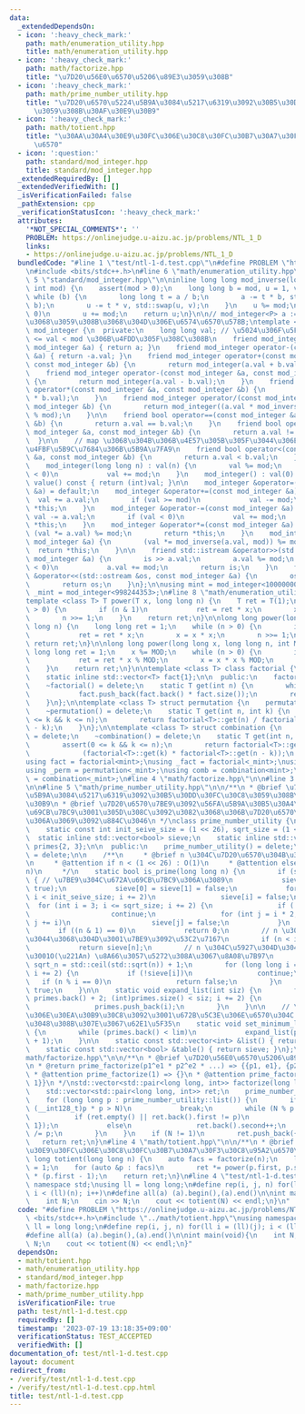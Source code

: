 ```yaml
---
data:
  _extendedDependsOn:
  - icon: ':heavy_check_mark:'
    path: math/enumeration_utility.hpp
    title: math/enumeration_utility.hpp
  - icon: ':heavy_check_mark:'
    path: math/factorize.hpp
    title: "\u7D20\u56E0\u6570\u5206\u89E3\u3059\u308B"
  - icon: ':heavy_check_mark:'
    path: math/prime_number_utility.hpp
    title: "\u7D20\u6570\u5224\u5B9A\u3084\u5217\u6319\u3092\u30B5\u30DD\u30FC\u30C8\
      \u3059\u308B\u30AF\u30E9\u30B9"
  - icon: ':heavy_check_mark:'
    path: math/totient.hpp
    title: "\u30AA\u30A4\u30E9\u30FC\u306E\u30C8\u30FC\u30B7\u30A7\u30F3\u30C8\u95A2\
      \u6570"
  - icon: ':question:'
    path: standard/mod_integer.hpp
    title: standard/mod_integer.hpp
  _extendedRequiredBy: []
  _extendedVerifiedWith: []
  _isVerificationFailed: false
  _pathExtension: cpp
  _verificationStatusIcon: ':heavy_check_mark:'
  attributes:
    '*NOT_SPECIAL_COMMENTS*': ''
    PROBLEM: https://onlinejudge.u-aizu.ac.jp/problems/NTL_1_D
    links:
    - https://onlinejudge.u-aizu.ac.jp/problems/NTL_1_D
  bundledCode: "#line 1 \"test/ntl-1-d.test.cpp\"\n#define PROBLEM \"https://onlinejudge.u-aizu.ac.jp/problems/NTL_1_D\"\
    \n#include <bits/stdc++.h>\n#line 6 \"math/enumeration_utility.hpp\"\n\n#line\
    \ 5 \"standard/mod_integer.hpp\"\n\ninline long long mod_inverse(long long a,\
    \ int mod) {\n    assert(mod > 0);\n    long long b = mod, u = 1, v = 0;\n   \
    \ while (b) {\n        long long t = a / b;\n        a -= t * b, std::swap(a,\
    \ b);\n        u -= t * v, std::swap(u, v);\n    }\n    u %= mod;\n    if (u <\
    \ 0)\n        u += mod;\n    return u;\n}\n\n// mod_integer<P> a := P\u3092\u6CD5\
    \u3068\u3059\u308B\u3068\u304D\u306E\u6574\u6570\u578B;\ntemplate <int mod> class\
    \ mod_integer {\n  private:\n    long long val; // \u5024\u306F\u5FC5\u305A 0\
    \ <= val < mod \u306B\u4FDD\u305F\u308C\u308B\n    friend mod_integer operator+(const\
    \ mod_integer &a) { return a; }\n    friend mod_integer operator-(const mod_integer\
    \ &a) { return -a.val; }\n    friend mod_integer operator+(const mod_integer &a,\
    \ const mod_integer &b) {\n        return mod_integer(a.val + b.val);\n    }\n\
    \    friend mod_integer operator-(const mod_integer &a, const mod_integer &b)\
    \ {\n        return mod_integer(a.val - b.val);\n    }\n    friend mod_integer\
    \ operator*(const mod_integer &a, const mod_integer &b) {\n        return mod_integer(a.val\
    \ * b.val);\n    }\n    friend mod_integer operator/(const mod_integer &a, const\
    \ mod_integer &b) {\n        return mod_integer((a.val * mod_inverse(b.val, mod))\
    \ % mod);\n    }\n\n    friend bool operator==(const mod_integer &a, const mod_integer\
    \ &b) {\n        return a.val == b.val;\n    }\n    friend bool operator!=(const\
    \ mod_integer &a, const mod_integer &b) {\n        return a.val != b.val;\n  \
    \  }\n\n    // map \u3068\u304B\u306B\u4E57\u305B\u305F\u3044\u306E\u3067\u3001\
    \u4FBF\u5B9C\u7684\u306B\u5B9A\u7FA9\n    friend bool operator<(const mod_integer\
    \ &a, const mod_integer &b) {\n        return a.val < b.val;\n    }\n\n  public:\n\
    \    mod_integer(long long n) : val(n) {\n        val %= mod;\n        if (val\
    \ < 0)\n            val += mod;\n    }\n    mod_integer() : val(0) {}\n    int\
    \ value() const { return (int)val; }\n\n    mod_integer &operator=(const mod_integer\
    \ &a) = default;\n    mod_integer &operator+=(const mod_integer &a) {\n      \
    \  val += a.val;\n        if (val >= mod)\n            val -= mod;\n        return\
    \ *this;\n    }\n    mod_integer &operator-=(const mod_integer &a) {\n       \
    \ val -= a.val;\n        if (val < 0)\n            val += mod;\n        return\
    \ *this;\n    }\n    mod_integer &operator*=(const mod_integer &a) {\n       \
    \ (val *= a.val) %= mod;\n        return *this;\n    }\n    mod_integer &operator/=(const\
    \ mod_integer &a) {\n        (val *= mod_inverse(a.val, mod)) %= mod;\n      \
    \  return *this;\n    }\n\n    friend std::istream &operator>>(std::istream &is,\
    \ mod_integer &a) {\n        is >> a.val;\n        a.val %= mod;\n        if (a.val\
    \ < 0)\n            a.val += mod;\n        return is;\n    }\n    friend std::ostream\
    \ &operator<<(std::ostream &os, const mod_integer &a) {\n        os << a.val;\n\
    \        return os;\n    }\n};\n\nusing mint = mod_integer<1000000007>;\nusing\
    \ _mint = mod_integer<998244353>;\n#line 8 \"math/enumeration_utility.hpp\"\n\n\
    template <class T> T power(T x, long long n) {\n    T ret = T(1);\n    while (n\
    \ > 0) {\n        if (n & 1)\n            ret = ret * x;\n        x = x * x;\n\
    \        n >>= 1;\n    }\n    return ret;\n}\n\nlong long power(long long x, long\
    \ long n) {\n    long long ret = 1;\n    while (n > 0) {\n        if (n & 1)\n\
    \            ret = ret * x;\n        x = x * x;\n        n >>= 1;\n    }\n   \
    \ return ret;\n}\n\nlong long power(long long x, long long n, int MOD) {\n   \
    \ long long ret = 1;\n    x %= MOD;\n    while (n > 0) {\n        if (n & 1)\n\
    \            ret = ret * x % MOD;\n        x = x * x % MOD;\n        n >>= 1;\n\
    \    }\n    return ret;\n}\n\ntemplate <class T> class factorial {\n  private:\n\
    \    static inline std::vector<T> fact{1};\n\n  public:\n    factorial() = delete;\n\
    \    ~factorial() = delete;\n    static T get(int n) {\n        while (n >= fact.size())\n\
    \            fact.push_back(fact.back() * fact.size());\n        return fact[n];\n\
    \    }\n};\n\ntemplate <class T> struct permutation {\n    permutation() = delete;\n\
    \    ~permutation() = delete;\n    static T get(int n, int k) {\n        assert(0\
    \ <= k && k <= n);\n        return factorial<T>::get(n) / factorial<T>::get(n\
    \ - k);\n    }\n};\n\ntemplate <class T> struct combination {\n    combination()\
    \ = delete;\n    ~combination() = delete;\n    static T get(int n, int k) {\n\
    \        assert(0 <= k && k <= n);\n        return factorial<T>::get(n) /\n  \
    \             (factorial<T>::get(k) * factorial<T>::get(n - k));\n    }\n};\n\n\
    using fact = factorial<mint>;\nusing _fact = factorial<_mint>;\nusing perm = permutation<mint>;\n\
    using _perm = permutation<_mint>;\nusing comb = combination<mint>;\nusing _comb\
    \ = combination<_mint>;\n#line 4 \"math/factorize.hpp\"\n\n#line 3 \"math/prime_number_utility.hpp\"\
    \n\n#line 5 \"math/prime_number_utility.hpp\"\n\n/**\n * @brief \u7D20\u6570\u5224\
    \u5B9A\u3084\u5217\u6319\u3092\u30B5\u30DD\u30FC\u30C8\u3059\u308B\u30AF\u30E9\
    \u30B9\n * @brief \u7D20\u6570\u7BE9\u3092\u56FA\u5B9A\u30B5\u30A4\u30BA\u3067\
    \u69CB\u7BC9\u3001\u305D\u308C\u3092\u3082\u3068\u306B\u7D20\u6570\u5217\u6319\
    \u306A\u3069\u3092\u884C\u3046\n */\nclass prime_number_utility {\n  protected:\n\
    \    static const int init_seive_size = (1 << 26), sqrt_size = (1 << 13);\n  \
    \  static inline std::vector<bool> sieve;\n    static inline std::vector<int>\
    \ primes{2, 3};\n\n  public:\n    prime_number_utility() = delete;\n    ~prime_number_utility()\
    \ = delete;\n\n    /**\n     * @brief n \u304C\u7D20\u6570\u304B\u3092\u5224\u5B9A\
    \n     * @attention if n < (1 << 26) : O(1)\n     * @attention else : O(\u221A\
    n)\n     */\n    static bool is_prime(long long n) {\n        if (sieve.empty())\
    \ { // \u7BE9\u304C\u672A\u69CB\u7BC9\u306A\u3089\n            sieve.assign(init_seive_size,\
    \ true);\n            sieve[0] = sieve[1] = false;\n            for (int i = 4;\
    \ i < init_seive_size; i += 2)\n                sieve[i] = false;\n          \
    \  for (int i = 3; i <= sqrt_size; i += 2) {\n                if (!sieve[i])\n\
    \                    continue;\n                for (int j = i * 2; j < init_seive_size;\
    \ j += i)\n                    sieve[j] = false;\n            }\n        }\n \
    \       if ((n & 1) == 0)\n            return 0;\n        // n \u304C\u5C0F\u3055\
    \u3044\u3068\u304D\u3001\u7BE9\u3092\u53C2\u7167\n        if (n < init_seive_size)\n\
    \            return sieve[n];\n        // n \u304C\u5927\u304D\u3044\u3068\u304D\
    \u3001O(\u221An) \u8A66\u3057\u5272\u308A\u3067\u8A08\u7B97\n        long long\
    \ sqrt_n = std::ceil(std::sqrt(n)) + 1;\n        for (long long i = 3; i <= sqrt_n;\
    \ i += 2) {\n            if (!sieve[i])\n                continue;\n         \
    \   if (n % i == 0)\n                return false;\n        }\n        return\
    \ true;\n    }\n\n    static void expand_list(int siz) {\n        for (int i =\
    \ primes.back() + 2; (int)primes.size() < siz; i += 2) {\n            if (is_prime(i))\n\
    \                primes.push_back(i);\n        }\n    }\n\n    // \u7D20\u6570\
    \u306E\u30EA\u30B9\u30C8\u3092\u3001\u672B\u5C3E\u306E\u6570\u304C lim \u3092\u8D85\
    \u3048\u308B\u307E\u3067\u62E1\u5F35\n    static void set_minimum_limit(int lim)\
    \ {\n        while (primes.back() < lim)\n            expand_list(primes.size()\
    \ + 1);\n    }\n\n    static const std::vector<int> &list() { return primes; }\n\
    \    static const std::vector<bool> &table() { return sieve; }\n};\n#line 6 \"\
    math/factorize.hpp\"\n\n/**\n * @brief \u7D20\u56E0\u6570\u5206\u89E3\u3059\u308B\
    \n * @return prime_factorize(p1^e1 * p2^e2 * ...) => {{p1, e1}, {p2, e2], ...}\n\
    \ * @attention prime_factorize(1) => {}\n * @attention prime_factorize(0) => {{0,\
    \ 1}}\n */\nstd::vector<std::pair<long long, int>> factorize(long long N) {\n\
    \    std::vector<std::pair<long long, int>> ret;\n    prime_number_utility::set_minimum_limit(ceil(sqrt(N)));\n\
    \    for (long long p : prime_number_utility::list()) {\n        if (N == 1 ||\
    \ (__int128_t)p * p > N)\n            break;\n        while (N % p == 0) {\n \
    \           if (ret.empty() || ret.back().first != p)\n                ret.push_back({p,\
    \ 1});\n            else\n                ret.back().second++;\n            N\
    \ /= p;\n        }\n    }\n    if (N != 1)\n        ret.push_back({N, 1});\n \
    \   return ret;\n}\n#line 4 \"math/totient.hpp\"\n\n/**\n * @brief \u30AA\u30A4\
    \u30E9\u30FC\u306E\u30C8\u30FC\u30B7\u30A7\u30F3\u30C8\u95A2\u6570\n */\nlong\
    \ long totient(long long n) {\n    auto facs = factorize(n);\n    long long ret\
    \ = 1;\n    for (auto &p : facs)\n        ret *= power(p.first, p.second - 1)\
    \ * (p.first - 1);\n    return ret;\n}\n#line 4 \"test/ntl-1-d.test.cpp\"\nusing\
    \ namespace std;\nusing ll = long long;\n#define rep(i, j, n) for(ll i = (ll)(j);\
    \ i < (ll)(n); i++)\n#define all(a) (a).begin(),(a).end()\n\nint main(void){\n\
    \    int N;\n    cin >> N;\n    cout << totient(N) << endl;\n}\n"
  code: "#define PROBLEM \"https://onlinejudge.u-aizu.ac.jp/problems/NTL_1_D\"\n#include\
    \ <bits/stdc++.h>\n#include \"../math/totient.hpp\"\nusing namespace std;\nusing\
    \ ll = long long;\n#define rep(i, j, n) for(ll i = (ll)(j); i < (ll)(n); i++)\n\
    #define all(a) (a).begin(),(a).end()\n\nint main(void){\n    int N;\n    cin >>\
    \ N;\n    cout << totient(N) << endl;\n}"
  dependsOn:
  - math/totient.hpp
  - math/enumeration_utility.hpp
  - standard/mod_integer.hpp
  - math/factorize.hpp
  - math/prime_number_utility.hpp
  isVerificationFile: true
  path: test/ntl-1-d.test.cpp
  requiredBy: []
  timestamp: '2023-07-19 13:18:35+09:00'
  verificationStatus: TEST_ACCEPTED
  verifiedWith: []
documentation_of: test/ntl-1-d.test.cpp
layout: document
redirect_from:
- /verify/test/ntl-1-d.test.cpp
- /verify/test/ntl-1-d.test.cpp.html
title: test/ntl-1-d.test.cpp
---
```

